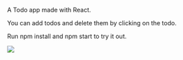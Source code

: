 A Todo app made with React.

You can add todos and delete them by clicking on the todo.

Run npm install and npm start to try it out.

![](img.Todo.png)
